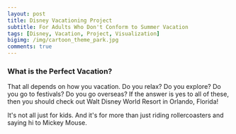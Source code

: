 ```yaml
---
layout: post
title: Disney Vacationing Project
subtitle: For Adults Who Don't Conform to Summer Vacation
tags: [Disney, Vacation, Project, Visualization]
bigimg: /img/cartoon_theme_park.jpg
comments: true
---
```


### What is the Perfect Vacation?
That all depends on how you vacation. Do you relax? Do you explore? Do you go to festivals? Do you go overseas? If the answer is yes to all of these, then you should check out Walt Disney World Resort in Orlando, Florida!

It's not all just for kids. And it's for more than just riding rollercoasters and saying hi to Mickey Mouse.
